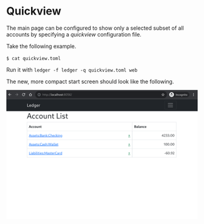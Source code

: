 # Quickview

The main page can be configured to show only a
selected subset of all accounts by specifying a *quickview* configuration file.

Take the following example.

`$ cat quickview.toml`

Run it with `ledger -f ledger -q quickview.toml web`

The new, more compact start screen should look like the following.

![quickview list](webshots/quickview.png)
